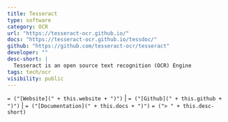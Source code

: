 ```yaml
---
title: Tesseract
type: software
category: OCR
url: "https://tesseract-ocr.github.io/"
docs: "https://tesseract-ocr.github.io/tessdoc/"
github: "https://github.com/tesseract-ocr/tesseract"
developer: ""
desc-short: |
  Tesseract is an open source text recognition (OCR) Engine
tags: tech/ocr
visibility: public
---
```

`= ("[Website](" + this.website + ")")` |  `= ("[Github](" + this.github + ")")` | `= ("[Documentation](" + this.docs + ")")`
`= ("> " + this.desc-short)`